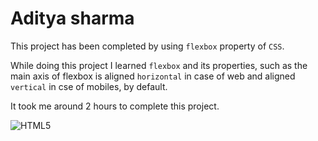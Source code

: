 # Aditya sharma

This project has been completed by using `flexbox` property of `CSS`.

While doing this project I learned `flexbox` and its properties, such as the main axis of flexbox is aligned `horizontal` in case of web and aligned `vertical` in cse of mobiles, by default. 

It took me around 2 hours to complete this project.

![HTML5](https://img.shields.io/badge/html5-%23E34F26.svg?logo=html5&logoColor=white&style=flat) 
